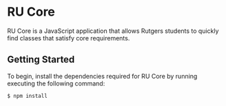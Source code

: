 <h1>RU Core</h1>

RU Core is a JavaScript application that allows Rutgers students to quickly find classes that satisfy core requirements.

## Getting Started

  To begin, install the dependencies required for RU Core by running executing the following command:

```bash
$ npm install
```
